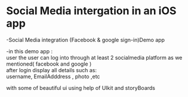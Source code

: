 # Social Media intergation in an iOS app 

-Social Media integration (Facebook &amp; google sign-in)Demo app

-in this demo app : \
 user the user can log into through at least 2 socialmedia platform as we mentioned( facebook and google )\
 after login display all details such as:\
 username, EmailAdddress , photo ,etc 
 
 with some of beautiful ui using help of  UIkit and storyBoards
